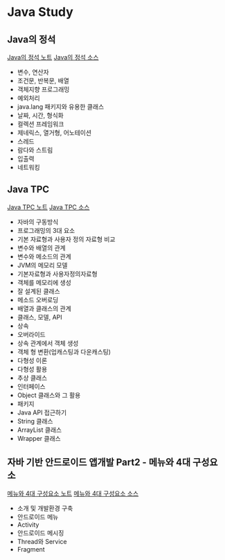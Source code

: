 # Java Study

## Java의 정석

[Java의 정석 노트](./note)
[Java의 정석 소스](./src)

* 변수, 연산자
* 조건문, 반복문, 배열
* 객체지향 프로그래밍
* 예외처리
* java.lang 패키지와 유용한 클래스
* 날짜, 시간, 형식화
* 컬렉션 프레임워크
* 제네릭스, 열거형, 어노테이션
* 스레드
* 람다와 스트림
* 입출력
* 네트워킹

## Java TPC

[Java TPC 노트](./tpc)
[Java TPC 소스](./src/tpc)

* 자바의 구동방식
* 프로그래밍의 3대 요소
* 기본 자료형과 사용자 정의 자료형 비교
* 변수와 배열의 관계
* 변수와 메소드의 관계
* JVM의 메모리 모델
* 기본자료형과 사용자정의자료형
* 객체를 메모리에 생성
* 잘 설계된 클래스
* 메소드 오버로딩
* 배열과 클래스의 관계
* 클래스, 모델, API
* 상속
* 오버라이드
* 상속 관계에서 객체 생성
* 객체 형 변환(업캐스팅과 다운캐스팅)
* 다형성 이론
* 다형성 활용
* 추상 클래스
* 인터페이스
* Object 클래스와 그 활용
* 패키지
* Java API 접근하기
* String 클래스
* ArrayList 클래스
* Wrapper 클래스

## 자바 기반 안드로이드 앱개발 Part2 - 메뉴와 4대 구성요소

[메뉴와 4대 구성요소 노트](./part2)
[메뉴와 4대 구성요소 소스](./part2/src)

* 소개 및 개발환경 구축
* 안드로이드 메뉴
* Activity
* 안드로이드 메시징
* Thread와 Service
* Fragment